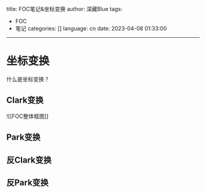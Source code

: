title: FOC笔记&坐标变换
author: 深藏Blue
tags:
  - FOC
  - 笔记
categories: []
language: cn
date: 2023-04-08 01:33:00
---

# 坐标变换
什么是坐标变换？

## Clark变换

![[FOC整体框图]]
## Park变换

## 反Clark变换

## 反Park变换
